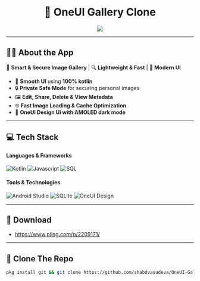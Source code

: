 <h1 align="center">📸 OneUI Gallery Clone</h1>

<p align="center">
  <img src="https://readme-typing-svg.herokuapp.com?font=Fira+Code&size=22&pause=1000&color=29FFDF&center=true&vCenter=true&width=500&lines=Beautiful+Android+Gallery+App;Secure+Image+Storage;Modern+UI+%26+Fast+Performance" />
</p>

---

## 👨‍💻 About the App  
🚀 **Smart & Secure Image Gallery** | 🔍 **Lightweight & Fast** | 🎨 **Modern UI**  

- 📱 **Smooth UI** using **100% kotlin**  
- 🔒 **Private Safe Mode** for securing personal images  
- 🖼️ **Edit, Share, Delete & View Metadata**  
- 🌐 **Fast Image Loading & Cache Optimization**  
- 🎨 **OneUI Design Ui with AMOLED dark mode**  

---

## 💻 Tech Stack  
#### **Languages & Frameworks**
![Kotlin](https://img.shields.io/badge/Kotlin-0095D5.svg?style=flat-square&logo=kotlin&logoColor=white)
![Javascript](https://camo.githubusercontent.com/b7fe7118de8f3d4feaf3ec1948911cad2c9a0f5afbd20b394a7ef52f3fe67aaa/68747470733a2f2f696d672e736869656c64732e696f2f62616467652f4a6176615363726970742d4637444631452e7376673f7374796c653d666c61742d737175617265266c6f676f3d6a617661736372697074266c6f676f436f6c6f723d626c61636b)
![SQL](https://img.shields.io/badge/SQL-4479A1.svg?style=flat-square&logo=postgresql&logoColor=white)

#### **Tools & Technologies**
![Android Studio](https://img.shields.io/badge/Android%20Studio-3DDC84.svg?style=flat-square&logo=android-studio&logoColor=white)
![SQLite](https://img.shields.io/badge/SQLite-003B57.svg?style=flat-square&logo=sqlite&logoColor=white)
![OneUI Design](https://img.shields.io/badge/OneUI%20-6200EE.svg?style=flat-square&logo=android&logoColor=white)

---

## 🔗 Download
- https://www.pling.com/p/2209171/

---

## 🚀 Clone The Repo
```sh
pkg install git && git clone https://github.com/shabdvasudeva/OneUI-Gallery-Clone.git && cd OneUI-Gallery-Clone
